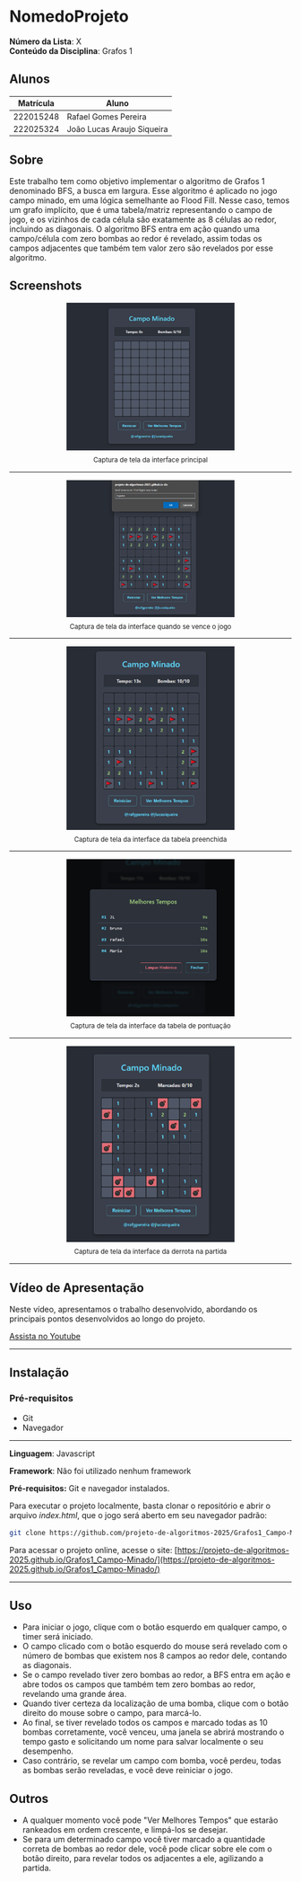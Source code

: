 # NomedoProjeto

**Número da Lista**: X<br>
**Conteúdo da Disciplina**: Grafos 1<br>

## Alunos

|Matrícula | Aluno |
| -- | -- |
| 222015248  |  Rafael Gomes Pereira |
| 222025324  |  João Lucas Araujo Siqueira |

## Sobre

Este trabalho tem como objetivo implementar o algoritmo de Grafos 1 denominado BFS, a busca em largura. Esse algoritmo é aplicado no jogo campo minado, em uma lógica semelhante ao Flood Fill. Nesse caso, temos um grafo implícito, que é uma tabela/matriz representando o campo de jogo, e os vizinhos de cada célula são exatamente as 8 células ao redor, incluindo as diagonais. O algoritmo BFS entra em ação quando uma campo/célula com zero bombas ao redor é revelado, assim todas os campos adjacentes que também tem valor zero são revelados por esse algoritmo.

## Screenshots

<center>

<p>
  <img src="/assets/telaInicio.png" width="300" alt="Captura de tela da interface principal">
  <br>
  <sub>Captura de tela da interface principal</sub>
</p>

---

<p>
  <img src="/assets/telaJogoVencido.png" width="300" alt="Captura de tela da interface quando se vence o jogo">
  <br>
  <sub>Captura de tela da interface quando se vence o jogo</sub>
</p>

---

<p>
  <img src="/assets/telaJogoTerminado.png" width="300" alt="Captura de tela da interface da tabela preenchida">
  <br>
  <sub>Captura de tela da interface da tabela preenchida</sub>
</p>

---

<p>
  <img src="/assets/telaTabelaPontuacao.png" width="300" alt="Captura de tela da interface da tabela de pontuacao">
  <br>
  <sub>Captura de tela da interface da tabela de pontuação</sub>
</p>

---

<p>
  <img src="/assets/telaDerrota.png" width="300" alt="Captura de tela da interface da derrota na partida ">
  <br>
  <sub>Captura de tela da interface da derrota na partida</sub>
</p>

---

</center>

## Vídeo de Apresentação

Neste vídeo, apresentamos o trabalho desenvolvido, abordando os principais pontos desenvolvidos ao longo do projeto.

[Assista no Youtube]()

---

## Instalação

### Pré-requisitos

- Git
- Navegador

---

**Linguagem**: Javascript <br>

**Framework**: Não foi utilizado nenhum framework<br>

**Pré-requisitos:** Git e navegador instalados.<br>

Para executar o projeto localmente, basta clonar o repositório e abrir o arquivo _index.html_, que o jogo será aberto em seu navegador padrão:


```bash
git clone https://github.com/projeto-de-algoritmos-2025/Grafos1_Campo-Minado.git
```

Para acessar o projeto online, acesse o site:
[https://projeto-de-algoritmos-2025.github.io/Grafos1_Campo-Minado/](https://projeto-de-algoritmos-2025.github.io/Grafos1_Campo-Minado/)

---

## Uso

- Para iniciar o jogo, clique com o botão esquerdo em qualquer campo, o timer será iniciado.
- O campo clicado com o botão esquerdo do mouse será revelado com o número de bombas que existem nos 8 campos ao redor dele, contando as diagonais.
- Se o campo revelado tiver zero bombas ao redor, a BFS entra em ação e abre todos os campos que também tem zero bombas ao redor, revelando uma grande área.
- Quando tiver certeza da localização de uma bomba, clique com o botão direito do mouse sobre o campo, para marcá-lo.
- Ao final, se tiver revelado todos os campos e marcado todas as 10 bombas corretamente, você venceu, uma janela se abrirá mostrando o tempo gasto e solicitando um nome para salvar localmente o seu desempenho.
- Caso contrário, se revelar um campo com bomba, você perdeu, todas as bombas serão reveladas, e você deve reiniciar o jogo.

## Outros

- A qualquer momento você pode "Ver Melhores Tempos" que estarão rankeados em ordem crescente, e limpá-los se desejar.
- Se para um determinado campo você tiver marcado a quantidade correta de bombas ao redor dele, você pode clicar sobre ele com o botão direito, para revelar todos os adjacentes a ele, agilizando a partida.




